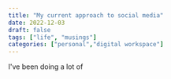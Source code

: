 ```yaml
---
title: "My current approach to social media"
date: 2022-12-03
draft: false
tags: ["life", "musings"]
categories: ["personal","digital workspace"]
---
```


I've been doing a lot of 
